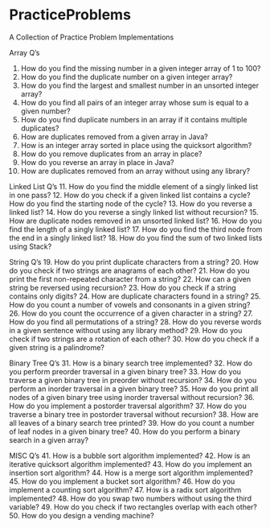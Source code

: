# PracticeProblems
A Collection of Practice Problem Implementations

Array Q’s
1.	How do you find the missing number in a given integer array of 1 to 100?
2.	How do you find the duplicate number on a given integer array?
3.	How do you find the largest and smallest number in an unsorted integer array?
4.	How do you find all pairs of an integer array whose sum is equal to a given number?
5.	How do you find duplicate numbers in an array if it contains multiple duplicates?
6.	How are duplicates removed from a given array in Java?
7.	How is an integer array sorted in place using the quicksort algorithm?
8.	How do you remove duplicates from an array in place?
9.	How do you reverse an array in place in Java?
10.	How are duplicates removed from an array without using any library?

Linked List Q’s
11.	How do you find the middle element of a singly linked list in one pass?
12.	How do you check if a given linked list contains a cycle? How do you find the starting node of the cycle?
13.	How do you reverse a linked list?
14.	How do you reverse a singly linked list without recursion?
15.	How are duplicate nodes removed in an unsorted linked list?
16.	How do you find the length of a singly linked list?
17.	How do you find the third node from the end in a singly linked list?
18.	How do you find the sum of two linked lists using Stack?

String Q’s
19.	How do you print duplicate characters from a string?
20.	How do you check if two strings are anagrams of each other?
21.	How do you print the first non-repeated character from a string?
22.	How can a given string be reversed using recursion?
23.	How do you check if a string contains only digits?
24.	How are duplicate characters found in a string?
25.	How do you count a number of vowels and consonants in a given string?
26.	How do you count the occurrence of a given character in a string?
27.	How do you find all permutations of a string?
28.	How do you reverse words in a given sentence without using any library method?
29.	How do you check if two strings are a rotation of each other?
30.	How do you check if a given string is a palindrome?

Binary Tree Q’s
31.	How is a binary search tree implemented?
32.	How do you perform preorder traversal in a given binary tree?
33.	How do you traverse a given binary tree in preorder without recursion?
34.	How do you perform an inorder traversal in a given binary tree?
35.	How do you print all nodes of a given binary tree using inorder traversal without recursion?
36.	How do you implement a postorder traversal algorithm?
37.	How do you traverse a binary tree in postorder traversal without recursion?
38.	How are all leaves of a binary search tree printed?
39.	How do you count a number of leaf nodes in a given binary tree?
40.	How do you perform a binary search in a given array?

MISC Q’s
41.	How is a bubble sort algorithm implemented?
42.	How is an iterative quicksort algorithm implemented?
43.	How do you implement an insertion sort algorithm?
44.	How is a merge sort algorithm implemented?
45.	How do you implement a bucket sort algorithm?
46.	How do you implement a counting sort algorithm?
47.	How is a radix sort algorithm implemented?
48.	How do you swap two numbers without using the third variable?
49.	How do you check if two rectangles overlap with each other?
50.	How do you design a vending machine?
